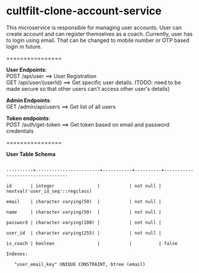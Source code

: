 # cultfilt-clone-account-service

This microservice is responsible for managing user accounts. User can create account and can register themselves as a coach. 
Currently, user has to login using email. That can be changed to mobile number or OTP based login in future.

================

**User Endpoints**:<br>
POST /api/user ==> User Registration<br>
GET /api/user/{userId} ==> Get specific user details. (TODO: need to be made secure so that other users can't access other user's details) 

**Admin Endpoints**:<br>
GET /admin/api/users ==> Get list of all users

**Token endpoints**:<br>
POST /auth/get-token ==> Get token based on email and password credentials

================

**User Table Schema**

 ```Column  |          Type          | Collation | Nullable |             Default
 
----------+------------------------+-----------+----------+----------------------------------

 id       | integer                |           | not null | nextval('user_id_seq'::regclass)
 
 email    | character varying(50)  |           | not null |
 
 name     | character varying(50)  |           | not null |
 
 password | character varying(100) |           | not null |
 
 user_id  | character varying(255) |           | not null |
 
 is_coach | boolean                |           |          | false
 
Indexes:

    "user_email_key" UNIQUE CONSTRAINT, btree (email)
```

